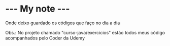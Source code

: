 # --- My note ---

Onde deixo guardado os códigos que faço no dia a dia


Obs.: No projeto chamado "curso-java/exercicios" estão todos meus código acompanhados pelo Coder da Udemy

